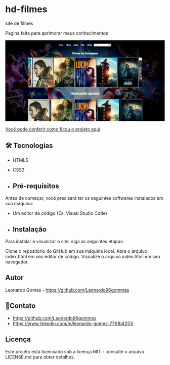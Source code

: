 # hd-filmes

site de filmes

Pagina feita para aprimorar meus conhecimentos

![Imagem do projeto](./img/site-filme.png)

[Você pode conferir como ficou o projeto aqui](https://leonardo96gommes.github.io/hd-filmes/)

## 🛠 Tecnologias
* HTML5
* CSS3

* ## Pré-requisitos

 Antes de começar, você precisará ter os seguintes softwares instalados em sua máquina:

* Um editor de código (Ex: Visual Studio Code)

* ## Instalação
Para instalar e visualizar o site, siga as seguintes etapas:

Clone o repositório do GitHub em sua máquina local.
Abra o arquivo index.html em seu editor de código.
Visualize o arquivo index.html em seu navegador.

## Autor
Leonardo Gomes - https://github.com/Leonardo96gommes

## 💬Contato
* https://github.com/Leonardo96gommes
* https://www.linkedin.com/in/leonardo-gomes-7761b4251/

## Licença
Este projeto está licenciado sob a licença MIT - consulte o arquivo LICENSE.md para obter detalhes.
